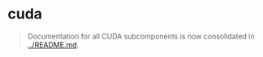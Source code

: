 <!--
######################################################################
# THIS FILE CAN BE DELETED
# All CUDA subcomponent documentation is now consolidated in
# ../README.md (the parent CUDA directory).
# You do NOT need this file anymore.
######################################################################
# COMMIT-TRACKING: UUID-20240730-100000-B4D1
# Description: Stub - refer to consolidated CUDA README.
# Author: Mr K / GitHub Copilot
#
# File location diagram:
# jetc/                          <- Main project folder
# ├── README.md                  <- Project documentation
# ├── buildx/                    <- Buildx directory
# │   ├── build/                   <- Build stages directory
# │   │   └── 01-cuda/             <- CUDA directory
# │   │       └── cuda/            <- Current directory
# │   │           └── README.md    <- THIS FILE
# └── ...                        <- Other project files
-->
# cuda

> Documentation for all CUDA subcomponents is now consolidated in [../README.md](../README.md).
